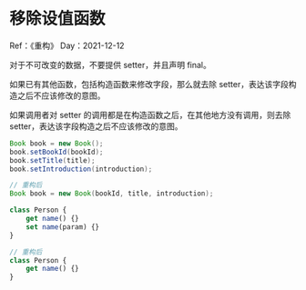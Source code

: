 # 移除设值函数

Ref：《重构》
Day：2021-12-12

对于不可改变的数据，不要提供 setter，并且声明 final。

如果已有其他函数，包括构造函数来修改字段，那么就去除 setter，表达该字段构造之后不应该修改的意图。

如果调用者对 setter 的调用都是在构造函数之后，在其他地方没有调用，则去除 setter，表达该字段构造之后不应该修改的意图。

```java
Book book = new Book();
book.setBookId(bookId);
book.setTitle(title);
book.setIntroduction(introduction);

// 重构后
Book book = new Book(bookId, title, introduction);
```

```javascript
class Person {
    get name() {}
    set name(param) {}
}

// 重构后
class Person {
    get name() {}
}
```